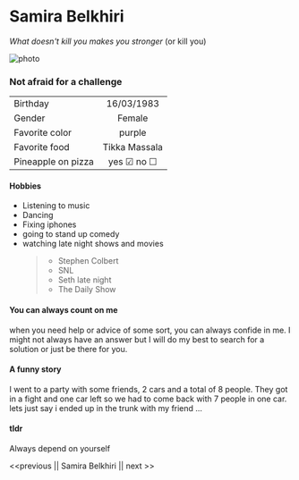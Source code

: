 # Samira Belkhiri

*What doesn't kill you makes you stronger* (or kill you)

![photo](https://scontent-bru2-1.xx.fbcdn.net/v/t1.0-9/13781745_957530794355920_1174809431863490534_n.jpg?_nc_cat=101&_nc_ohc=zRYlE9VpRTEAQkPidSecgMb12BjquWoct_oxSpixQeI_jnnwmIHiW0C5g&_nc_ht=scontent-bru2-1.xx&oh=4baef9a8289c1828967c5a7b6a81432c&oe=5E88F832)

### Not afraid for a challenge



|         |            |
| ------------- |:-------------:|
| Birthday      | 16/03/1983    |
| Gender        | Female      |
| Favorite color | purple    |
| Favorite food     | Tikka Massala |
| Pineapple on pizza  | yes &#9745; no &#9744;     |

#### Hobbies

- Listening to music
- Dancing
- Fixing iphones
- going to stand up comedy
- watching late night shows and movies
  >* Stephen Colbert
  >* SNL
  >* Seth late night
  >* The Daily Show

 #### You can always count on me

 when you need help or advice of some sort,
  you can always confide in me.
  I might not always have an answer but I will do my
  best to search for a solution or just be there for you.


  #### A funny story

  I went to a party with some friends, 2 cars and a total of 8 people.
  They got in a fight and one car left so we had to come back with 7 people in one car.
  lets just say i ended up in the trunk with my friend ...

  #### tldr
  Always depend on yourself

  <<previous || Samira Belkhiri || next >>
